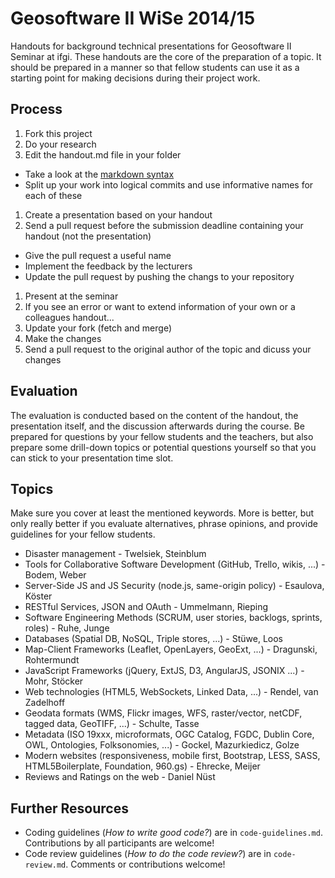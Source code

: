 # Geosoftware II WiSe 2014/15

Handouts for background technical presentations for Geosoftware II Seminar at ifgi. These handouts are the core of the preparation of a topic. It should be prepared in a manner so that fellow students can use it as a starting point for making decisions during their project work.

## Process

1. Fork this project
1. Do your research
1. Edit the handout.md file in your folder
  * Take a look at the [markdown syntax](https://guides.github.com/features/mastering-markdown/)
  * Split up your work into logical commits and use informative names for each of these
1. Create a presentation based on your handout
1. Send a pull request before the submission deadline containing your handout (not the presentation)
  * Give the pull request a useful name
  * Implement the feedback by the lecturers
  * Update the pull request by pushing the changs to your repository
1. Present at the seminar
1. If you see an error or want to extend information of your own or a colleagues handout...
  1. Update your fork (fetch and merge)
  1. Make the changes
  1. Send a pull request to the original author of the topic and dicuss your changes

## Evaluation

The evaluation is conducted based on the content of the handout, the presentation itself, and the discussion afterwards during the course. Be prepared for questions by your fellow students and the teachers, but also prepare some drill-down topics or potential questions yourself so that you can stick to your presentation time slot.

## Topics

Make sure you cover at least the mentioned keywords. More is better, but only really better if you evaluate alternatives, phrase opinions, and provide guidelines for your fellow students.

* Disaster management - Twelsiek, Steinblum
* Tools for Collaborative Software Development (GitHub, Trello, wikis, ...) - Bodem, Weber
* Server-Side JS and JS Security (node.js, same-origin policy) - Esaulova, Köster
* RESTful Services, JSON and OAuth - Ummelmann, Rieping
* Software Engineering Methods (SCRUM, user stories, backlogs, sprints, roles) - Ruhe, Junge
* Databases (Spatial DB, NoSQL, Triple stores, ...) - Stüwe, Loos
* Map-Client Frameworks (Leaflet, OpenLayers, GeoExt, ...) - Dragunski, Rohtermundt 
* JavaScript Frameworks (jQuery, ExtJS, D3, AngularJS, JSONIX ...) - Mohr, Stöcker
* Web technologies (HTML5, WebSockets, Linked Data, ...) - Rendel, van Zadelhoff
* Geodata formats (WMS, Flickr images, WFS, raster/vector, netCDF, tagged data, GeoTIFF, ...) - Schulte, Tasse
* Metadata (ISO 19xxx, microformats, OGC Catalog, FGDC, Dublin Core, OWL, Ontologies, Folksonomies, ...) - Gockel, Mazurkiedicz, Golze
* Modern websites (responsiveness, mobile first, Bootstrap, LESS, SASS, HTML5Boilerplate, Foundation, 960.gs) - Ehrecke, Meijer
* Reviews and Ratings on the web - Daniel Nüst

## Further Resources

* Coding guidelines (*How to write good code?*) are in ``code-guidelines.md``. Contributions by all participants are welcome!
* Code review guidelines (*How to do the code review?*) are in ``code-review.md``. Comments or contributions welcome!




